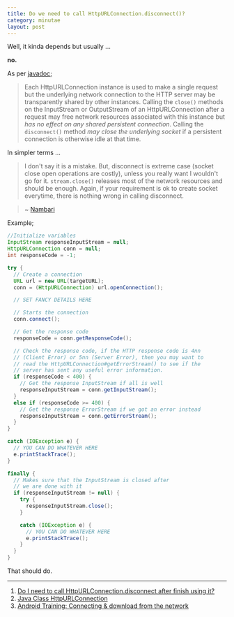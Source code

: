 ```yaml
---
title: Do we need to call HttpURLConnection.disconnect()?
category: minutae
layout: post
---
```


Well, it kinda depends but usually ...

**no.**

As per [javadoc](http://docs.oracle.com/javase/7/docs/api/java/net/HttpURLConnection.html);

> Each HttpURLConnection instance is used to make a single request but the
> underlying network connection to the HTTP server may be transparently shared
> by other instances. Calling the `close()` methods on the InputStream or
> OutputStream of an HttpURLConnection after a request may free network
> resources associated with this instance but _has no effect on any shared
> persistent connection_. Calling the `disconnect()` method _may close the
> underlying socket_ if a persistent connection is otherwise idle at that time.

In simpler terms ...

> I don't say it is a mistake. But, disconnect is extreme case (socket close
> open operations are costly), unless you really want I wouldn't go for it.
> `stream.close()` releases most of the network resources and should be enough.
> Again, if your requirement is ok to create socket everytime, there is nothing
> wrong in calling disconnect.

> ~ [Nambari](http://stackoverflow.com/questions/11056088/do-i-need-to-call-httpurlconnection-disconnect-after-finish-using-it#comment14465352_11056207)

Example;

```java
//Initialize variables
InputStream responseInputStream = null;
HttpURLConnection conn = null;
int responseCode = -1;

try {
  // Create a connection
  URL url = new URL(targetURL);
  conn = (HttpURLConnection) url.openConnection();

  // SET FANCY DETAILS HERE

  // Starts the connection
  conn.connect();

  // Get the response code
  responseCode = conn.getResponseCode();

  // Check the response code, if the HTTP response code is 4nn
  // (Client Error) or 5nn (Server Error), then you may want to
  // read the HttpURLConnection#getErrorStream() to see if the
  // server has sent any useful error information.
  if (responseCode < 400) {
    // Get the response InputStream if all is well
    responseInputStream = conn.getInputStream();
  }
  else if (responseCode >= 400) {
    // Get the response ErrorStream if we got an error instead
    responseInputStream = conn.getErrorStream();
  }
}

catch (IOException e) {
  // YOU CAN DO WHATEVER HERE
  e.printStackTrace();
}

finally {
  // Makes sure that the InputStream is closed after
  // we are done with it
  if (responseInputStream != null) {
    try {
      responseInputStream.close();
    }

    catch (IOException e) {
      // YOU CAN DO WHATEVER HERE
      e.printStackTrace();
    }
  }
}
```

That should do.

---

1. [Do I need to call HttpURLConnection.disconnect after finish using it?](http://stackoverflow.com/questions/11056088/do-i-need-to-call-httpurlconnection-disconnect-after-finish-using-it)
2. [Java Class HttpURLConnection](http://docs.oracle.com/javase/7/docs/api/java/net/HttpURLConnection.html)
3. [Android Training: Connecting & download from the network](http://developer.android.com/training/basics/network-ops/connecting.html#download)
